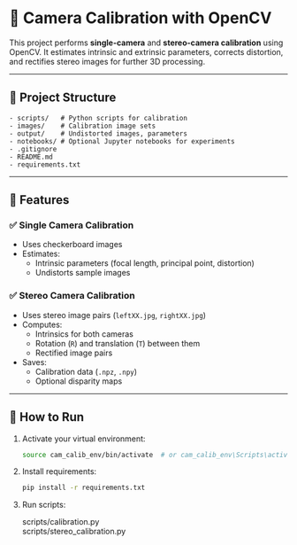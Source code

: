 # 🎯 Camera Calibration with OpenCV

This project performs **single-camera** and **stereo-camera calibration** using OpenCV. It estimates intrinsic and extrinsic parameters, corrects distortion, and rectifies stereo images for further 3D processing.

---

## 📁 Project Structure
    - scripts/   # Python scripts for calibration
    - images/    # Calibration image sets
    - output/    # Undistorted images, parameters
    - notebooks/ # Optional Jupyter notebooks for experiments
    - .gitignore
    - README.md
    - requirements.txt

---

## 🔧 Features

### ✅ Single Camera Calibration
- Uses checkerboard images
- Estimates:
  - Intrinsic parameters (focal length, principal point, distortion)
  - Undistorts sample images

### ✅ Stereo Camera Calibration
- Uses stereo image pairs (`leftXX.jpg`, `rightXX.jpg`)
- Computes:
  - Intrinsics for both cameras
  - Rotation (`R`) and translation (`T`) between them
  - Rectified image pairs
- Saves:
  - Calibration data (`.npz`, `.npy`)
  - Optional disparity maps

---

## 🚀 How to Run

1. Activate your virtual environment:
   ```bash
   source cam_calib_env/bin/activate  # or cam_calib_env\Scripts\activate on Windows

2. Install requirements:
   ```bash
   pip install -r requirements.txt

3. Run scripts:

    scripts/calibration.py    
    scripts/stereo_calibration.py



